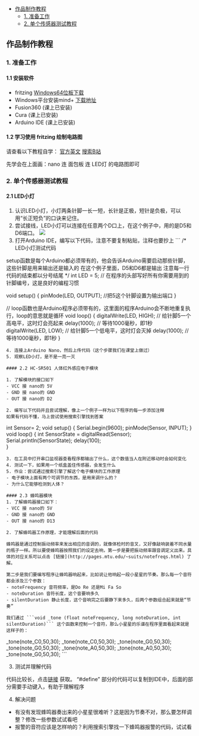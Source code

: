 -   [作品制作教程](#作品制作教程)
    -   [1. 准备工作](#准备工作)
    -   [2. 单个传感器测试教程](#单个传感器测试教程)

作品制作教程
------------

### 1. 准备工作

#### 1.1 安装软件

-   fritzing
    [Windows64位板下载](http://fritzing.org/download/0.9.3b/windows-64bit/fritzing.0.9.3b.64.pc.zip)
-   Windows平台安装mind+ [下载地址](http://mindplus.cc/download.html)
-   Fusion360 (课上已安装)
-   Cura (课上已安装)
-   Arduino IDE (课上已安装)

#### 1.2 学习使用 fritzing 绘制电路图

请查看以下教程自学： [官方英文](http://fritzing.org/learning/tutorials)
[搜索B站](https://www.bilibili.com/video/av17886787/)

先学会在上面画：nano 连 面包板 连 LED灯 的电路图即可

### 2. 单个传感器测试教程

#### 2.1 LED小灯

1.  认识LED小灯，小灯两条针脚一长一短，长针是正极，短针是负极，可以用“长正短负”的口诀来记住。
2.  尝试接线，LED小灯可以连接在任意两个D口上，在这个例子中，用的是D5和D6端口。
    ![](http://ww3.sinaimg.cn/large/006tNc79gy1g3o4bywo9lj30na0kewg6.jpg)
3.  打开Arduino IDE，编写以下代码，注意不要复制粘贴，注释也要抄上 \`\`\`
    /\* LED小灯测试代码

setup函数是每个Arduino都必须带有的，他会告诉Arduino需要启动那些针脚，这些针脚是用来输出还是输入的
在这个例子里面，D5和D6都是输出 注意每一行代码的结束都以分号结尾 \*/ int
LED = 5; // 在程序的头部写好所有你需要用到的针脚编号，这是良好的编程习惯

void setup() { pinMode(LED, OUTPUT); //把5这个针脚设置为输出端口 }

//
loop函数也是Arduino程序必须带有的，这里面的程序Arduino会不断地重复执行，loop的意思就是循环
void loop() { digitalWrite(LED, HIGH); //
给针脚5一个高电平，这时灯会亮起来 delay(1000); // 等待1000毫秒，即1秒
digitalWrite(LED, LOW); // 给针脚5一个低电平，这时灯会灭掉 delay(1000);
// 等待1000毫秒，即1秒 }


    4. 连接上Arduino Nano，然后上传代码（这个步骤我们在课堂上做过）
    5. 观察LED小灯，是不是一亮一灭

    #### 2.2 HC-SR501 人体红外感应电子模块

    1. 了解模块的接口如下
    - VCC 接 nano的 5V
    - GND 接 nano的 GND
    - OUT 接 nano的 D2

    2. 编写以下代码并且尝试理解，像上一个例子一样为以下程序的每一步添加注释
    如果有代码不懂，马上尝试使用搜索引擎找到答案

int Sensor= 2; void setup() { Serial.begin(9600); pinMode(Sensor,
INPUT); } void loop() { int SensorState = digitalRead(Sensor);
Serial.println(SensorState); delay(100);\
}


    3. 在工具中打开串口监视器查看程序都输出了什么，这个数值当人在附近移动时会如何变化
    4. 测试一下，如果用一个纸盒盖住传感器，会发生什么
    5. 作业：尝试通过搜索引擎了解这个电子模块的工作原理
    - 电子模块上面有两个可调节的东西，是用来调什么的？
    - 为什么它能够检测到人体？

    #### 2.3 蜂鸣器模块
    1. 了解蜂鸣器接口如下：
    - VCC 接 nano的 5V
    - GND 接 nano的 GND
    - OUT 接 nano的 D13

    2. 了解蜂鸣器工作原理，才能理解后面的代码

    蜂鸣器是通过控制振动频率来发出相应的音调的，就像体检时的音叉，又好像敲响装着不同水量的瓶子一样。所以要使蜂鸣器按照我们的设定去响，第一步是要把振动频率跟音调定义出来。具体的对应关系可以点击 [链接](http://pages.mtu.edu/~suits/notefreqs.html) 了解。

    第二步是我们要编写程序让蜂鸣器响起来，比如说让他响起一段小星星的节奏。那么每一个音符都会涉及三个参数：
    - noteFrequency 音符频率，是Do Re 还是Mi Fa So
    - noteDuration 音符长度，这个音要响多久
    - silentDuration 静止长度，这个音响完之后要静下来多久，后两个参数组合起来就是“节奏”

    我们通过 ```void _tone (float noteFrequency, long noteDuration, int silentDuration)``` 这个函数来控制一个音符，那么小星星的乐谱在程序里面看起来就是这样子的：

\_tone(note\_C0,50,30); \_tone(note\_C0,50,30); \_tone(note\_G0,50,30);
\_tone(note\_G0,50,30); \_tone(note\_A0,50,30); \_tone(note\_A0,50,30);
\_tone(note\_G0,50,30); \`\`\`

3.  测试并理解代码

代码比较长，点击[链接](https://github.com/JanusChoi/STEMPublic/blob/master/Arduino/Buzzer_Simple_Test/Buzzer_Simple_Test.ino)
获取。 “\#define”
部分的代码可以复制到IDE中，后面的部分需要手动键入，有助于理解程序

4.  解决问题

-   有没有发现蜂鸣器奏出来的小星星很难听？这是因为节奏不对，那么要怎样调整？修改一些参数试试看吧
-   报警的音符应该是怎样响的？利用搜索引擎找一下蜂鸣器报警的代码，试试看
